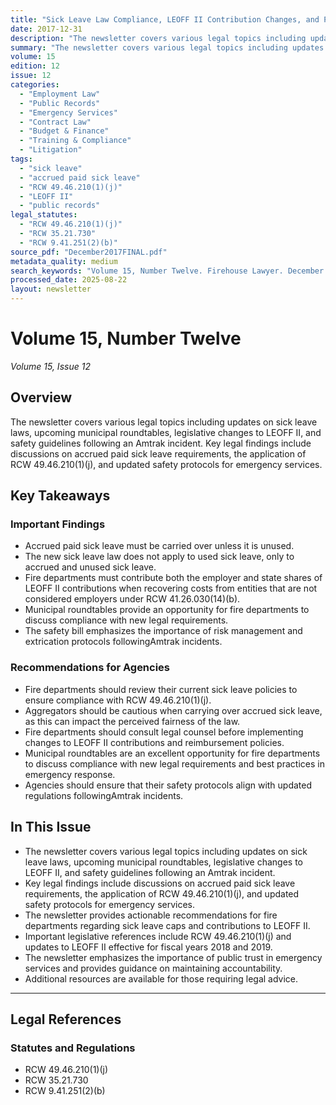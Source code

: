 ```yaml
---
title: "Sick Leave Law Compliance, LEOFF II Contribution Changes, and Post-Amtrak Safety Protocols"
date: 2017-12-31
description: "The newsletter covers various legal topics including updates on sick leave laws, upcoming municipal roundtables, legislative changes to LEOFF II, and safety guidelines following an Amtrak incident. Key legal findings include discussions on accrued paid sick leave requirements, the application of RCW 49.46.210(1)(j), and updated safety protocols for emergency services."
summary: "The newsletter covers various legal topics including updates on sick leave laws, upcoming municipal roundtables, legislative changes to LEOFF II, and safety guidelines following an Amtrak incident. Key legal findings include discussions on accrued paid sick leave requirements, the application of RCW 49.46.210(1)(j), and updated safety protocols for emergency services."
volume: 15
edition: 12
issue: 12
categories:
  - "Employment Law"
  - "Public Records"
  - "Emergency Services"
  - "Contract Law"
  - "Budget & Finance"
  - "Training & Compliance"
  - "Litigation"
tags:
  - "sick leave"
  - "accrued paid sick leave"
  - "RCW 49.46.210(1)(j)"
  - "LEOFF II"
  - "public records"
legal_statutes:
  - "RCW 49.46.210(1)(j)"
  - "RCW 35.21.730"
  - "RCW 9.41.251(2)(b)"
source_pdf: "December2017FINAL.pdf"
metadata_quality: medium
search_keywords: "Volume 15, Number Twelve. Firehouse Lawyer. December 2017. Contact information. Questions regarding the new sick leave law. We were recently asked whether the new sick leave law requires that 40 hours..."
processed_date: 2025-08-22
layout: newsletter
---
```


# Volume 15, Number Twelve

*Volume 15, Issue 12*

## Overview

The newsletter covers various legal topics including updates on sick leave laws, upcoming municipal roundtables, legislative changes to LEOFF II, and safety guidelines following an Amtrak incident. Key legal findings include discussions on accrued paid sick leave requirements, the application of RCW 49.46.210(1)(j), and updated safety protocols for emergency services.

## Key Takeaways

### Important Findings

- Accrued paid sick leave must be carried over unless it is unused.
- The new sick leave law does not apply to used sick leave, only to accrued and unused sick leave.
- Fire departments must contribute both the employer and state shares of LEOFF II contributions when recovering costs from entities that are not considered employers under RCW 41.26.030(14)(b).
- Municipal roundtables provide an opportunity for fire departments to discuss compliance with new legal requirements.
- The safety bill emphasizes the importance of risk management and extrication protocols followingAmtrak incidents.

### Recommendations for Agencies

- Fire departments should review their current sick leave policies to ensure compliance with RCW 49.46.210(1)(j).
- Aggregators should be cautious when carrying over accrued sick leave, as this can impact the perceived fairness of the law.
- Fire departments should consult legal counsel before implementing changes to LEOFF II contributions and reimbursement policies.
- Municipal roundtables are an excellent opportunity for fire departments to discuss compliance with new legal requirements and best practices in emergency response.
- Agencies should ensure that their safety protocols align with updated regulations followingAmtrak incidents.

## In This Issue

- The newsletter covers various legal topics including updates on sick leave laws, upcoming municipal roundtables, legislative changes to LEOFF II, and safety guidelines following an Amtrak incident.
- Key legal findings include discussions on accrued paid sick leave requirements, the application of RCW 49.46.210(1)(j), and updated safety protocols for emergency services.
- The newsletter provides actionable recommendations for fire departments regarding sick leave caps and contributions to LEOFF II.
- Important legislative references include RCW 49.46.210(1)(j) and updates to LEOFF II effective for fiscal years 2018 and 2019.
- The newsletter emphasizes the importance of public trust in emergency services and provides guidance on maintaining accountability.
- Additional resources are available for those requiring legal advice.

---

## Legal References

### Statutes and Regulations

- RCW 49.46.210(1)(j)
- RCW 35.21.730
- RCW 9.41.251(2)(b)

